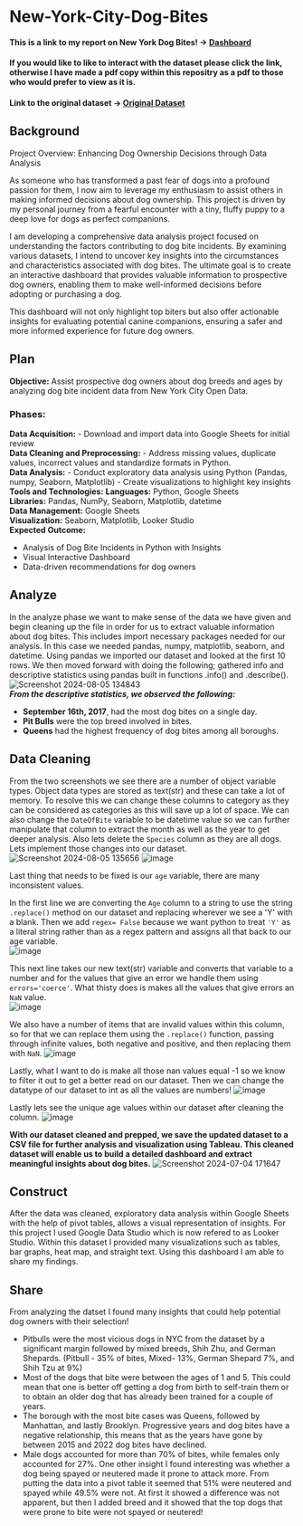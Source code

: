 # New-York-City-Dog-Bites
#### This is a link to my report on New York Dog Bites! -> [Dashboard](https://lookerstudio.google.com/reporting/db272abe-77fe-4810-b35a-b548c44501c8)
#### If you would like to like to interact with the dataset please click the link, otherwise I have made a pdf copy within this repositry as a pdf to those who would prefer to view as it is.
#### Link to the original dataset -> [Original Dataset](https://data.cityofnewyork.us/Health/DOHMH-Dog-Bite-Data/rsgh-akpg)

## Background 
Project Overview: Enhancing Dog Ownership Decisions through Data Analysis

As someone who has transformed a past fear of dogs into a profound passion for them, I now aim to leverage my enthusiasm to assist others in making informed decisions about dog ownership. This project is driven by my personal journey from a fearful encounter with a tiny, fluffy puppy to a deep love for dogs as perfect companions.

I am developing a comprehensive data analysis project focused on understanding the factors contributing to dog bite incidents. By examining various datasets, I intend to uncover key insights into the circumstances and characteristics associated with dog bites. The ultimate goal is to create an interactive dashboard that provides valuable information to prospective dog owners, enabling them to make well-informed decisions before adopting or purchasing a dog.

This dashboard will not only highlight top biters but also offer actionable insights for evaluating potential canine companions, ensuring a safer and more informed experience for future dog owners.

## Plan
**Objective:** Assist prospective dog owners about dog breeds and ages by analyzing dog bite incident data from New York City Open Data.
### **Phases:**
**Data Acquisition:** - Download and import data into Google Sheets for initial review <br>
**Data Cleaning and Preprocessing:** - Address missing values, duplicate values, incorrect values and standardize formats in Python.<br>
**Data Analysis:** - Conduct exploratory data analysis using Python (Pandas, numpy, Seaborn, Matplotlib)
                   - Create visualizations to highlight key insights<br>
**Tools and Technologies:** 
**Languages:** Python, Google Sheets<br>
**Libraries:** Pandas, NumPy, Seaborn, Matplotlib, datetime<br>
**Data Management:** Google Sheets<br>
**Visualization:** Seaborn, Matplotlib, Looker Studio<br>
**Expected Outcome:**
- Analysis of Dog Bite Incidents in Python with Insights<br>
- Visual Interactive Dashboard<br>
- Data-driven recommendations for dog owners<br>

## Analyze 
In the analyze phase we want to make sense of the data we have given and begin cleaning up the file in order for us to extract valuable information about dog bites. This includes import necessary packages needed for our analysis. In this case we needed pandas, numpy, matplotlib, seaborn, and datetime. Using pandas we imported our dataset and looked at the first 10 rows. We then moved forward with doing the following; gathered info and descriptive statistics using pandas built in functions .info() and .describe(). 
![Screenshot 2024-08-05 134843](https://github.com/user-attachments/assets/a93a7472-d938-418c-ba41-ce4e741141c4) <br>
***From the descriptive statistics, we observed the following:***
- **September 16th, 2017**, had the most dog bites on a single day.
- **Pit Bulls** were the top breed involved in bites.
- **Queens** had the highest frequency of dog bites among all boroughs.
  
## Data Cleaning 
From the two screenshots we see there are a number of object variable types. Object data types are stored as text(str) and these can take a lot of memory. To resolve this we can change these columns to category as they can be considered as categories as this will save up a lot of space. We can also change the `DateOfBite` variable to be datetime value so we can further manipulate that column to extract the month as well as the year to get deeper analysis. Also lets delete the `Species` column as they are all dogs. Lets implement those changes into our dataset. 
![Screenshot 2024-08-05 135656](https://github.com/user-attachments/assets/0ed634ed-0a3d-4fb2-a459-cd439ed26f24)
![image](https://github.com/user-attachments/assets/92e4d3d6-1dbf-43a2-a1cb-8a073b3a79d4)

Last thing that needs to be fixed is our `age` variable, there are many inconsistent values. 

In the first line we are converting the `Age` column to a string to use the string `.replace()` method on our dataset and replacing wherever we see a 'Y' with a blank. Then we add `regex= False` because we want python to treat `'Y'` as a literal string rather than as a regex pattern and assigns all that back to our age variable. <br>
![image](https://github.com/user-attachments/assets/f70e0550-1906-44ef-9071-cf715192aadd)

This next line takes our new text(str) variable and converts that variable to a number and for the values that give an error we handle them using `errors='coerce'`. What thisty does is makes all the values that give errors an `NaN` value. <br>
![image](https://github.com/user-attachments/assets/b0647c1a-df26-4de7-a1e7-1743fd8859fd)

We also have a number of items that are invalid values within this column, so for that we can replace them using the `.replace()` function, passing through infinite values, both negative and positive, and then replacing them with `NaN`. 
![image](https://github.com/user-attachments/assets/c964e6cb-3ffb-4190-a559-72b685ed8664)

Lastly, what I want to do is make all those nan values equal -1 so we know to filter it out to get a better read on our dataset. Then we can change the datatype of our dataset to int as all the values are numbers!
![image](https://github.com/user-attachments/assets/cb0a45a5-7717-4682-9fe8-e6090e0f4b28)

Lastly lets see the unique age values within our dataset after cleaning the column. 
![image](https://github.com/user-attachments/assets/c6d4365d-4f2a-449d-afb5-14bbef558140)

**With our dataset cleaned and prepped, we save the updated dataset to a CSV file for further analysis and visualization using Tableau. This cleaned dataset will enable us to build a detailed dashboard and extract meaningful insights about dog bites.**
![Screenshot 2024-07-04 171647](https://github.com/user-attachments/assets/fe21c3ed-5c0e-41e9-8862-fb4ce15ec9b6)


## Construct 
After the data was cleaned, exploratory data analysis within Google Sheets with the help of pivot tables, allows a visual representation of insights. For this project I used Google Data Studio which is now refered to as Looker Studio. Within this dataset I provided many visualizations such as tables, bar graphs, heat map, and straight text. Using this dashboard I am able to share my findings. 

## Share 
From analyzing the datset I found many insights that could help potential dog owners with their selection! 
- Pitbulls were the most vicious dogs in NYC from the dataset by a significant margin followed by mixed breeds, Shih Zhu, and German Shepards. (Pitbull - 35% of bites, Mixed- 13%, German Shepard 7%, and Shih Tzu at 9%)
- Most of the dogs that bite were between the ages of 1 and 5. This could mean that one is better off getting a dog from birth to self-train them or to obtain an older dog that has already been trained for a couple of years. 
- The borough with the most bite cases was Queens, followed by Manhattan, and lastly Brooklyn. Progressive years and dog bites have a negative relationship, this means that as the years have gone by between 2015 and 2022 dog bites have declined. 
- Male dogs accounted for more than 70% of bites, while females only accounted for 27%. One other insight I found interesting was whether a dog being spayed or neutered made it prone to attack more. From putting the data into a pivot table it seemed that 51% were neutered and spayed while 49.5% were not. At first it showed a difference was not apparent, but then I added breed and it showed that the top dogs that were prone to bite were not spayed or neutered!



